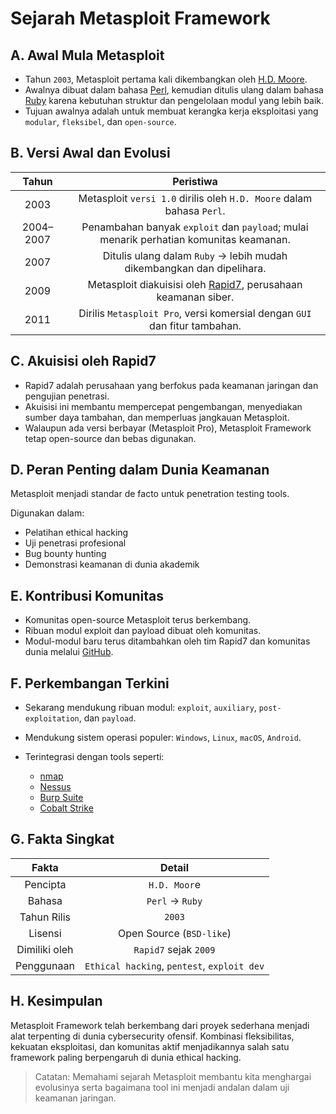 # Sejarah Metasploit Framework

## A. Awal Mula Metasploit

- Tahun `2003`, Metasploit pertama kali dikembangkan oleh [H.D. Moore](https://en.wikipedia.org/wiki/H._D._Moore).
- Awalnya dibuat dalam bahasa [Perl](https://en.wikipedia.org/wiki/Perl), kemudian ditulis ulang dalam bahasa [Ruby](https://en.wikipedia.org/wiki/Ruby_(programming_language)) karena kebutuhan struktur dan pengelolaan modul yang lebih baik.
- Tujuan awalnya adalah untuk membuat kerangka kerja eksploitasi yang `modular`, `fleksibel`, dan `open-source`.

## B. Versi Awal dan Evolusi

| Tahun	| Peristiwa | 
|:--:|:--:|
| 2003 | Metasploit `versi 1.0` dirilis oleh `H.D. Moore` dalam bahasa `Perl`. |
| 2004–2007 | Penambahan banyak `exploit` dan `payload`; mulai menarik perhatian komunitas keamanan. |
| 2007 | Ditulis ulang dalam `Ruby` -> lebih mudah dikembangkan dan dipelihara. |
| 2009 | Metasploit diakuisisi oleh [Rapid7](https://www.rapid7.com/), perusahaan keamanan siber. |
| 2011 | Dirilis `Metasploit Pro`, versi komersial dengan `GUI` dan fitur tambahan. |

## C. Akuisisi oleh Rapid7

- Rapid7 adalah perusahaan yang berfokus pada keamanan jaringan dan pengujian penetrasi.
- Akuisisi ini membantu mempercepat pengembangan, menyediakan sumber daya tambahan, dan memperluas jangkauan Metasploit.
- Walaupun ada versi berbayar (Metasploit Pro), Metasploit Framework tetap open-source dan bebas digunakan.

## D. Peran Penting dalam Dunia Keamanan

Metasploit menjadi standar de facto untuk penetration testing tools.

Digunakan dalam:

- Pelatihan ethical hacking
- Uji penetrasi profesional
- Bug bounty hunting
- Demonstrasi keamanan di dunia akademik

## E. Kontribusi Komunitas

- Komunitas open-source Metasploit terus berkembang.
- Ribuan modul exploit dan payload dibuat oleh komunitas.
- Modul-modul baru terus ditambahkan oleh tim Rapid7 dan komunitas dunia melalui [GitHub](https://github.com/rapid7/metasploit-framework).

## F. Perkembangan Terkini

- Sekarang mendukung ribuan modul: `exploit`, `auxiliary`, `post-exploitation`, dan `payload`.
- Mendukung sistem operasi populer: `Windows`, `Linux`, `macOS`, `Android`.
- Terintegrasi dengan tools seperti:

  - [nmap](https://nmap.org/)
  - [Nessus](https://en.wikipedia.org/wiki/Nessus_(software))
  - [Burp Suite](https://portswigger.net/burp)
  - [Cobalt Strike](https://www.cobaltstrike.com/)

## G. Fakta Singkat

| Fakta | Detail |
|:--:|:--:|
| Pencipta | `H.D. Moor`e | 
| Bahasa | `Perl` -> `Ruby` |
| Tahun Rilis | `2003` | 
| Lisensi | Open Source (`BSD-like`) |
| Dimiliki oleh | `Rapid7` sejak `2009` |
| Penggunaan | `Ethical hacking`, `pentest`, `exploit dev` |

## H. Kesimpulan

Metasploit Framework telah berkembang dari proyek sederhana menjadi alat terpenting di dunia cybersecurity ofensif. Kombinasi fleksibilitas, kekuatan eksploitasi, dan komunitas aktif menjadikannya salah satu framework paling berpengaruh di dunia ethical hacking.

> Catatan: Memahami sejarah Metasploit membantu kita menghargai evolusinya serta bagaimana tool ini menjadi andalan dalam uji keamanan jaringan.
